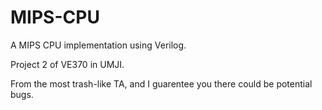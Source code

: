 # MIPS-CPU
A MIPS CPU implementation using Verilog.

Project 2 of VE370 in UMJI.

From the most trash-like TA, and I guarentee you there could be potential bugs.
